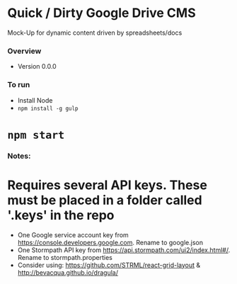 # Quick / Dirty Google Drive CMS

Mock-Up for dynamic content driven by spreadsheets/docs

### Overview

* Version 0.0.0

### To run

* Install Node
* `npm install -g gulp`
# `npm start`

### Notes:

# Requires several API keys. These must be placed in a folder called '.keys' in the repo
* One Google service account key from https://console.developers.google.com. Rename to google.json
* One Stormpath API key from https://api.stormpath.com/ui2/index.html#/. Rename to stormpath.properties
* Consider using: https://github.com/STRML/react-grid-layout & http://bevacqua.github.io/dragula/